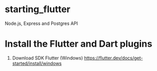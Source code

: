 # starting_flutter
Node.js, Express and Postgres API
# Install the Flutter and Dart plugins
1. Download SDK Flutter (Windows) 
https://flutter.dev/docs/get-started/install/windows
